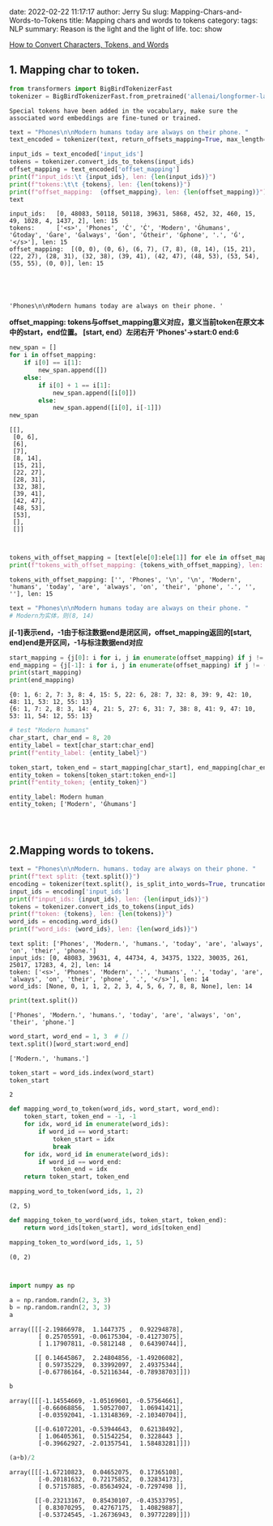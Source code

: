 date: 2022-02-22 11:17:17
author: Jerry Su
slug:  Mapping-Chars-and-Words-to-Tokens
title: Mapping chars and words to tokens
category:
tags: NLP
summary: Reason is the light and the light of life.
toc: show

[How to Convert Characters, Tokens, and Words](https://www.kaggle.com/c/feedback-prize-2021/discussion/298094)

## 1. Mapping char to token.


```python
from transformers import BigBirdTokenizerFast
tokenizer = BigBirdTokenizerFast.from_pretrained('allenai/longformer-large-4096')
```

    Special tokens have been added in the vocabulary, make sure the associated word embeddings are fine-tuned or trained.



```python
text = "Phones\n\nModern humans today are always on their phone. "
text_encoded = tokenizer(text, return_offsets_mapping=True, max_length=512, truncation=True)
```


```python
input_ids = text_encoded['input_ids']
tokens = tokenizer.convert_ids_to_tokens(input_ids)
offset_mapping = text_encoded['offset_mapping']
print(f"input_ids:\t {input_ids}, len: {len(input_ids)}")
print(f"tokens:\t\t {tokens}, len: {len(tokens)}")
print(f"offset_mapping:  {offset_mapping}, len: {len(offset_mapping)}")
text
```

    input_ids:	 [0, 48083, 50118, 50118, 39631, 5868, 452, 32, 460, 15, 49, 1028, 4, 1437, 2], len: 15
    tokens:		 ['<s>', 'Phones', 'Ċ', 'Ċ', 'Modern', 'Ġhumans', 'Ġtoday', 'Ġare', 'Ġalways', 'Ġon', 'Ġtheir', 'Ġphone', '.', 'Ġ', '</s>'], len: 15
    offset_mapping:  [(0, 0), (0, 6), (6, 7), (7, 8), (8, 14), (15, 21), (22, 27), (28, 31), (32, 38), (39, 41), (42, 47), (48, 53), (53, 54), (55, 55), (0, 0)], len: 15





    'Phones\n\nModern humans today are always on their phone. '



**offset_mapping: tokens与offset_mapping意义对应，意义当前token在原文本中的start，end位置。 [start, end）左闭右开  'Phones'->start:0 end:6**


```python
new_span = []
for i in offset_mapping:
    if i[0] == i[1]:
        new_span.append([])
    else:
        if i[0] + 1 == i[1]:
            new_span.append([i[0]])
        else:
            new_span.append([i[0], i[-1]])
new_span         
```




    [[],
     [0, 6],
     [6],
     [7],
     [8, 14],
     [15, 21],
     [22, 27],
     [28, 31],
     [32, 38],
     [39, 41],
     [42, 47],
     [48, 53],
     [53],
     [],
     []]




```python

```


```python

```


```python
tokens_with_offset_mapping = [text[ele[0]:ele[1]] for ele in offset_mapping]
print(f"tokens_with_offset_mapping: {tokens_with_offset_mapping}, len: {len(tokens_with_offset_mapping)}")
```

    tokens_with_offset_mapping: ['', 'Phones', '\n', '\n', 'Modern', 'humans', 'today', 'are', 'always', 'on', 'their', 'phone', '.', '', ''], len: 15



```python
text = "Phones\n\nModern humans today are always on their phone. " 
# Modern为实体，则(8, 14)
```

**j[-1]表示end，-1由于标注数据end是闭区间，offset_mapping返回的[start, end)end是开区间，-1与标注数据end对应**


```python
start_mapping = {j[0]: i for i, j in enumerate(offset_mapping) if j != (0, 0)}
end_mapping = {j[-1]: i for i, j in enumerate(offset_mapping) if j != (0, 0)}
print(start_mapping)
print(end_mapping)
```

    {0: 1, 6: 2, 7: 3, 8: 4, 15: 5, 22: 6, 28: 7, 32: 8, 39: 9, 42: 10, 48: 11, 53: 12, 55: 13}
    {6: 1, 7: 2, 8: 3, 14: 4, 21: 5, 27: 6, 31: 7, 38: 8, 41: 9, 47: 10, 53: 11, 54: 12, 55: 13}



```python
# test "Modern humans"
char_start, char_end = 8, 20
entity_label = text[char_start:char_end]
print(f"entity_label: {entity_label}")

token_start, token_end = start_mapping[char_start], end_mapping[char_end]
entity_token = tokens[token_start:token_end+1]
print(f"entity_token; {entity_token}")
```

    entity_label: Modern human
    entity_token; ['Modern', 'Ġhumans']



```python

```


```python

```


```python

```

## 2.Mapping words to tokens.


```python
text = "Phones\n\nModern. humans. today are always on their phone. " 
print(f"text split: {text.split()}")
encoding = tokenizer(text.split(), is_split_into_words=True, truncation=True, max_length=512)
input_ids = encoding['input_ids']
print(f"input_ids: {input_ids}, len: {len(input_ids)}")
tokens = tokenizer.convert_ids_to_tokens(input_ids)
print(f"token: {tokens}, len: {len(tokens)}")
word_ids = encoding.word_ids() 
print(f"word_ids: {word_ids}, len: {len(word_ids)}")
```

    text split: ['Phones', 'Modern.', 'humans.', 'today', 'are', 'always', 'on', 'their', 'phone.']
    input_ids: [0, 48083, 39631, 4, 44734, 4, 34375, 1322, 30035, 261, 25017, 17283, 4, 2], len: 14
    token: ['<s>', 'Phones', 'Modern', '.', 'humans', '.', 'today', 'are', 'always', 'on', 'their', 'phone', '.', '</s>'], len: 14
    word_ids: [None, 0, 1, 1, 2, 2, 3, 4, 5, 6, 7, 8, 8, None], len: 14



```python
print(text.split())
```

    ['Phones', 'Modern.', 'humans.', 'today', 'are', 'always', 'on', 'their', 'phone.']



```python
word_start, word_end = 1, 3  # [)
text.split()[word_start:word_end]
```




    ['Modern.', 'humans.']




```python
token_start = word_ids.index(word_start)
token_start
```




    2




```python
def mapping_word_to_token(word_ids, word_start, word_end):
    token_start, token_end = -1, -1
    for idx, word_id in enumerate(word_ids):
        if word_id == word_start:
            token_start = idx
            break
    for idx, word_id in enumerate(word_ids):
        if word_id == word_end:
            token_end = idx
    return token_start, token_end

mapping_word_to_token(word_ids, 1, 2)    
```




    (2, 5)




```python
def mapping_token_to_word(word_ids, token_start, token_end):
    return word_ids[token_start], word_ids[token_end]

mapping_token_to_word(word_ids, 1, 5)
```




    (0, 2)




```python

```


```python

```


```python
import numpy as np
```


```python
a = np.random.randn(2, 3, 3)
b = np.random.randn(2, 3, 3)
a
```




    array([[[-2.19866978,  1.1447375 ,  0.92294878],
            [ 0.25705591, -0.06175304, -0.41273075],
            [ 1.17907811, -0.5812148 ,  0.64390744]],
    
           [[ 0.14645867,  2.24804856, -1.49206082],
            [ 0.59735229,  0.33992097,  2.49375344],
            [-0.67786164, -0.52116344, -0.78938703]]])




```python
b
```




    array([[[-1.14554669, -1.05169601, -0.57564661],
            [-0.66068856,  1.50527007,  1.06941421],
            [-0.03592041, -1.13148369, -2.10340704]],
    
           [[-0.61072201, -0.53944643,  0.62138492],
            [ 1.06405361,  0.51542254,  0.3228443 ],
            [-0.39662927, -2.01357541,  1.58483281]]])




```python
(a+b)/2
```




    array([[[-1.67210823,  0.04652075,  0.17365108],
            [-0.20181632,  0.72175852,  0.32834173],
            [ 0.57157885, -0.85634924, -0.7297498 ]],
    
           [[-0.23213167,  0.85430107, -0.43533795],
            [ 0.83070295,  0.42767175,  1.40829887],
            [-0.53724545, -1.26736943,  0.39772289]]])




```python

```
